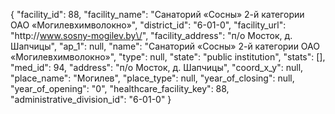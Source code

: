 {
    "facility_id": 88,
    "facility_name": "Санаторий «Сосны» 2-й категории ОАО «Могилевхимволокно»",
    "district_id": "6-01-0",
    "facility_url": "http:\/\/www.sosny-mogilev.by\/",
    "facility_address": "п\/о Мосток, д. Шапчицы",
    "ap_1": null,
    "name": "Санаторий «Сосны» 2-й категории ОАО «Могилевхимволокно»",
    "type": null,
    "state": "public institution",
    "stats": [],
    "med_id": 94,
    "address": "п\/о Мосток, д. Шапчицы",
    "coord_x_y": null,
    "place_name": "Могилев",
    "place_type": null,
    "year_of_closing": null,
    "year_of_opening": "0",
    "healthcare_facility_key": 88,
    "administrative_division_id": "6-01-0"
}